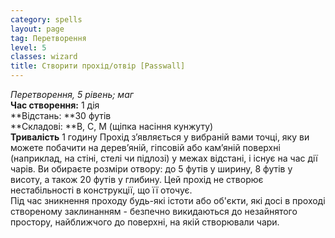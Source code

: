 ```yaml
---
category: spells
layout: page
tag: Перетворення
level: 5
classes: wizard
title: Створити прохід/отвір [Passwall]
---
```


_Перетворення, 5 рівень; маг_  
**Час створення:** 1 дія    
**Відстань: **30 футів    
**Складові: **В, С, М (щіпка насіння кунжуту)    
**Тривалість** 1 годину Прохід з’являється у вибраній вами точці, яку ви можете побачити на дерев’яній, гіпсовій або кам’яній поверхні (наприклад, на стіні, стелі чи підлозі) у межах відстані, і існує на час дії чарів. Ви обираєте розміри отвору: до 5 футів у ширину, 8 футів у висоту, а також 20 футів у глибину. Цей прохід не створює нестабільності в конструкції, що її оточує.    
Під час зникнення проходу будь-які істоти або об'єкти, які досі в проході створеному заклинанням - безпечно викидаються до незайнятого простору, найближчого до поверхні, на якій створювали чари.
